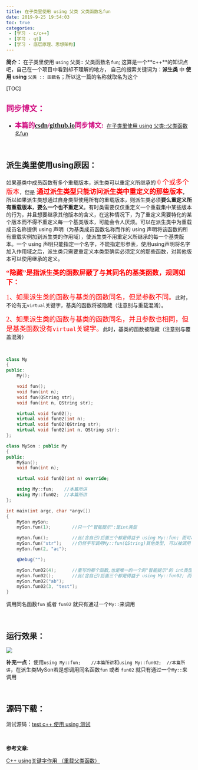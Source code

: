 ```yaml
---
title: 在子类里使用 using 父类 父类函数名fun
date: 2019-9-25 19:54:03
toc: true
categories: 
 - [学习 - c/c++]
 - [学习 - qt]
 - [学习 - 底层原理、思想架构]
---
```




**简介：**  在子类里使用 `using` 父类:: 父类函数名`fun`;  这算是一个**c++**的知识点吧，自己在一个项目中看到却不理解的地方， 自己的搜索关键词为：**派生类** 中 **使用 using** `父类 :: 函数名`；所以这一篇的名称就取名为这个

<!-- more -->

[TOC]

## <font color=#D0087E  face="幼圆">同步博文：</font>

- <font color=#D0087E  size=4 face="幼圆">**本篇的[csdn](https://blog.csdn.net/qq_33154343)/[github.io](https://touwoyimuli.github.io/)同步博文:** </font> [在子类里使用 using 父类::父类函数名fun](https://blog.csdn.net/qq_33154343/article/details/101381793)

<br>

## 派生类里使用using原因：

如果基类中成员函数有多个重载版本，派生类可以重定义所继承的<font color=#FF0000 size=4 face="幼圆"> 0 个或多个版本</font>，但是<font color=#FF0000 size=4 face="幼圆"> **通过派生类型只能访问派生类中重定义的那些版本**</font>，所以如果派生类想通过自身类型使用所有的重载版本，则派生类必须**要么重定义所有重载版本**，**要么一个也不重定义**。有时类需要仅仅重定义一个重载集中某些版本的行为，并且想要继承其他版本的含义，在这种情况下，为了重定义需要特化的某个版本而不得不重定义每一个基类版本，可能会令人厌烦。可以在派生类中为重载成员名称提供 using 声明（为基类成员函数名称而作的 using 声明将该函数的所有重载实例加到派生类的作用域），使派生类不用重定义所继承的每一个基类版本。一个 using 声明只能指定一个名字，不能指定形参表，使用using声明将名字加入作用域之后，派生类只需要重定义本类型确实必须定义的那些函数，对其他版本可以使用继承的定义。



<font color=#FF0000 size=4 face="幼圆">**“隐藏”是指派生类的函数屏蔽了与其同名的基类函数，规则如下：**</font>

<font color=#FF0000 size=4 face="幼圆">1、如果派生类的函数与基类的函数同名，但是参数不同。</font>此时，不论有无`virtual`关键字，基类的函数将被隐藏（注意别与重载混淆）。

<font color=#FF0000 size=4 face="幼圆">2、如果派生类的函数与基类的函数同名，并且参数也相同，但是基类函数没有`virtual`关键字。</font>此时，基类的函数被隐藏（注意别与覆盖混淆）

<br>

```cpp
class My
{
public:
    My();

    void fun();
    void fun(int n);
    void fun(QString str);
    void fun(int n, QString str);

    virtual void fun02();
    virtual void fun02(int n);
    virtual void fun02(QString str);
    virtual void fun02(int n, QString str);
};

class MySon : public My
{
public:
    MySon();
    void fun(int n);

    virtual void fun02(int n) override;

    using My::fun;    //本篇所讲
    using My::fun02;  //本篇所讲
};

int main(int argc, char *argv[])
{
    MySon mySon;
    mySon.fun(1);        //只一个"智能提示":是int类型

    mySon.fun();         //此(含自己)后面三个都是得益于 using My::fun; 而可以使用
    mySon.fun("str");    //仍然手写调用My::fun(QString)其他类型, 可以被调用
    mySon.fun(2, "ac");

    qDebug("");

    mySon.fun02(4);      //重写的那个函数,也是唯一的一个的"智能提示"的 int类型
    mySon.fun02();       //此(含自己)后面三个都是得益于 using My::fun02; 而可以使用
    mySon.fun02("ab");
    mySon.fun02(3, "test");
}

```

调用同名函数`fun` 或者 `fun02`  就只有通过一个`My::`来调用

<br>

## 运行效果：

<img src="https://raw.githubusercontent.com/touwoyimuli/FigureBed/master/img/20190925194915.jpg"/>



**补充一点：** 使用`using My::fun;    //本篇所讲`和`using My::fun02;  //本篇所讲`，在派生类MySon若是想调用同名函数`fun` 或者 `fun02`  就只有通过一个`My::`来调用

<br>

## 源码下载：

测试源码：[test c++ 使用 using 测试](https://github.com/touwoyimuli/2018_02_C_CPlus/tree/master/08_%E5%9C%A8%E5%AD%90%E7%B1%BB%E9%87%8C%E7%94%A8%20using%20%E7%88%B6%E7%B1%BB%EF%BC%9A%EF%BC%9A%E7%88%B6%E7%B1%BB%E5%87%BD%E6%95%B0%E5%90%8D/test)

<br>

**参考文章:** 

 [C++ using关键字作用 （重载父类函数）](https://blog.csdn.net/CNHK1225/article/details/47152311)



